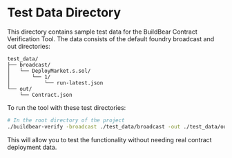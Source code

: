 # Test Data Directory

This directory contains sample test data for the BuildBear Contract Verification Tool. The data consists of the default foundry broadcast and out directories:

   ```
   test_data/
   ├── broadcast/
   │   └── DeployMarket.s.sol/
   │       └── 1/
   │           └── run-latest.json
   └── out/
       └── Contract.json
   ```

To run the tool with these test directories:
   ```bash
   # In the root directory of the project
   ./buildbear-verify -broadcast ./test_data/broadcast -out ./test_data/out
   ```

This will allow you to test the functionality without needing real contract deployment data.
